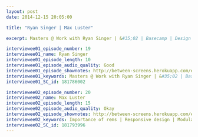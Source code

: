 ```yaml
---
layout: post
date: 2014-12-15 20:05:00

title: "Ryan Singer | Max Luster"

excerpt: Masters @ Work with Ryan Singer | &#35;02 | Basecamp | Design personality | Color scheme | Paper look | Visual identity || Importance of rems | Responsive design | Modular scale | Golden ratio | Creating relationships

interviewee01_episode_number: 19
interviewee01_name: Ryan Singer
interviewee01_episode_length: 10
interviewee01_episode_audio_quality: Good
interviewee01_episode_shownotes: http://between-screens.herokuapp.com/episodes/19
interviewee01_keywords: Masters @ Work with Ryan Singer | &#35;02 | Basecamp | Design personality | Color scheme | Paper look | Visual identity
interviewee01_SC_id: 181786002

interviewee02_episode_number: 20
interviewee02_name: Max Luster
interviewee02_episode_length: 15
interviewee02_episode_audio_quality: Okay
interviewee02_episode_shownotes: http://between-screens.herokuapp.com/episodes/20
interviewee02_keywords: Importance of rems | Responsive design | Modular scale | Golden ratio | Creating relationships
interviewee02_SC_id: 181793996
---
```

